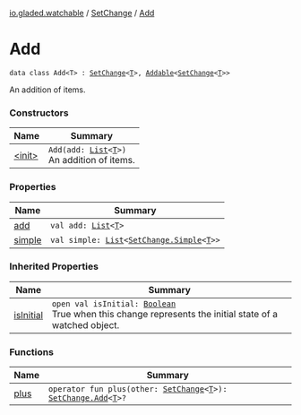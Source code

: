 [io.gladed.watchable](../../index.md) / [SetChange](../index.md) / [Add](./index.md)

# Add

`data class Add<T> : `[`SetChange`](../index.md)`<`[`T`](index.md#T)`>, `[`Addable`](../../-addable/index.md)`<`[`SetChange`](../index.md)`<`[`T`](index.md#T)`>>`

An addition of items.

### Constructors

| Name | Summary |
|---|---|
| [&lt;init&gt;](-init-.md) | `Add(add: `[`List`](https://kotlinlang.org/api/latest/jvm/stdlib/kotlin.collections/-list/index.html)`<`[`T`](index.md#T)`>)`<br>An addition of items. |

### Properties

| Name | Summary |
|---|---|
| [add](add.md) | `val add: `[`List`](https://kotlinlang.org/api/latest/jvm/stdlib/kotlin.collections/-list/index.html)`<`[`T`](index.md#T)`>` |
| [simple](simple.md) | `val simple: `[`List`](https://kotlinlang.org/api/latest/jvm/stdlib/kotlin.collections/-list/index.html)`<`[`SetChange.Simple`](../-simple/index.md)`<`[`T`](index.md#T)`>>` |

### Inherited Properties

| Name | Summary |
|---|---|
| [isInitial](../is-initial.md) | `open val isInitial: `[`Boolean`](https://kotlinlang.org/api/latest/jvm/stdlib/kotlin/-boolean/index.html)<br>True when this change represents the initial state of a watched object. |

### Functions

| Name | Summary |
|---|---|
| [plus](plus.md) | `operator fun plus(other: `[`SetChange`](../index.md)`<`[`T`](index.md#T)`>): `[`SetChange.Add`](./index.md)`<`[`T`](index.md#T)`>?` |
